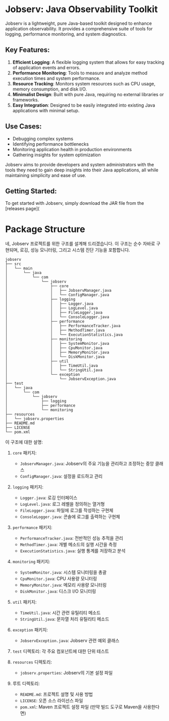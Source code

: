 # Jobserv: Java Observability Toolkit

Jobserv is a lightweight, pure Java-based toolkit designed to enhance application observability. It provides a comprehensive suite of tools for logging, performance monitoring, and system diagnostics.

## Key Features:
1. **Efficient Logging**: A flexible logging system that allows for easy tracking of application events and errors.
2. **Performance Monitoring**: Tools to measure and analyze method execution times and system performance.
3. **Resource Tracking**: Monitors system resources such as CPU usage, memory consumption, and disk I/O.
4. **Minimalist Design**: Built with pure Java, requiring no external libraries or frameworks.
5. **Easy Integration**: Designed to be easily integrated into existing Java applications with minimal setup.

## Use Cases:
- Debugging complex systems
- Identifying performance bottlenecks
- Monitoring application health in production environments
- Gathering insights for system optimization

Jobserv aims to provide developers and system administrators with the tools they need to gain deep insights into their Java applications, all while maintaining simplicity and ease of use.

## Getting Started:
To get started with Jobserv, simply download the JAR file from the [releases page](


# Package Structure

네, Jobserv 프로젝트를 위한 구조를 설계해 드리겠습니다. 이 구조는 순수 자바로 구현되며, 로깅, 성능 모니터링, 그리고 시스템 진단 기능을 포함합니다.

```plaintext
jobserv
├── src
│   └── main
│       └── java
│           └── com
│               └── jobserv
│                   ├── core
│                   │   ├── JobservManager.java
│                   │   └── ConfigManager.java
│                   ├── logging
│                   │   ├── Logger.java
│                   │   ├── LogLevel.java
│                   │   ├── FileLogger.java
│                   │   └── ConsoleLogger.java
│                   ├── performance
│                   │   ├── PerformanceTracker.java
│                   │   ├── MethodTimer.java
│                   │   └── ExecutionStatistics.java
│                   ├── monitoring
│                   │   ├── SystemMonitor.java
│                   │   ├── CpuMonitor.java
│                   │   ├── MemoryMonitor.java
│                   │   └── DiskMonitor.java
│                   ├── util
│                   │   ├── TimeUtil.java
│                   │   └── StringUtil.java
│                   └── exception
│                       └── JobservException.java
├── test
│   └── java
│       └── com
│           └── jobserv
│               ├── logging
│               ├── performance
│               └── monitoring
├── resources
│   └── jobserv.properties
├── README.md
├── LICENSE
└── pom.xml

```

이 구조에 대한 설명:

1. `core` 패키지:
    - `JobservManager.java`: Jobserv의 주요 기능을 관리하고 조정하는 중앙 클래스
    - `ConfigManager.java`: 설정을 로드하고 관리

2. `logging` 패키지:
    - `Logger.java`: 로깅 인터페이스
    - `LogLevel.java`: 로그 레벨을 정의하는 열거형
    - `FileLogger.java`: 파일에 로그를 작성하는 구현체
    - `ConsoleLogger.java`: 콘솔에 로그를 출력하는 구현체

3. `performance` 패키지:
    - `PerformanceTracker.java`: 전반적인 성능 추적을 관리
    - `MethodTimer.java`: 개별 메소드의 실행 시간을 측정
    - `ExecutionStatistics.java`: 실행 통계를 저장하고 분석

4. `monitoring` 패키지:
    - `SystemMonitor.java`: 시스템 모니터링을 총괄
    - `CpuMonitor.java`: CPU 사용량 모니터링
    - `MemoryMonitor.java`: 메모리 사용량 모니터링
    - `DiskMonitor.java`: 디스크 I/O 모니터링

5. `util` 패키지:
    - `TimeUtil.java`: 시간 관련 유틸리티 메소드
    - `StringUtil.java`: 문자열 처리 유틸리티 메소드

6. `exception` 패키지:
    - `JobservException.java`: Jobserv 관련 예외 클래스

7. `test` 디렉토리: 각 주요 컴포넌트에 대한 단위 테스트

8. `resources` 디렉토리:
    - `jobserv.properties`: Jobserv의 기본 설정 파일

9. 루트 디렉토리:
    - `README.md`: 프로젝트 설명 및 사용 방법
    - `LICENSE`: 오픈 소스 라이선스 파일
    - `pom.xml`: Maven 프로젝트 설정 파일 (만약 빌드 도구로 Maven을 사용한다면)